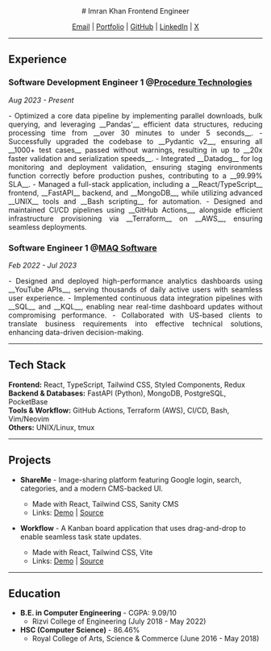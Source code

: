 <div style="text-align: center;">
# Imran Khan
Frontend Engineer

<a href="mailto:erimran404+r@gmail.com">Email</a> | <a href="https://imrank.vercel.app/" target="_blank">Portfolio</a> | <a href="https://github.com/astr0n0mer" target="_blank">GitHub</a> | <a href="https://www.linkedin.com/in/imrank404/" target="_blank">LinkedIn</a> | <a href="https://x.com/imrank404" target="_blank">X</a>
</div>

---

## Experience

### Software Development Engineer 1 @<a href="https://procedure.tech" target="_blank">Procedure Technologies</a>

<span class="muted">_Aug 2023 - Present_</span>

<div style="text-align: justify;">
- Optimized a core data pipeline by implementing parallel downloads, bulk querying, and leveraging __Pandas&apos;__ efficient data structures, reducing processing time from __over 30 minutes to under 5 seconds__.
- Successfully upgraded the codebase to __Pydantic v2__, ensuring all __1000+ test cases__ passed without warnings, resulting in up to __20x faster validation and serialization speeds__.
- Integrated __Datadog__ for log monitoring and deployment validation, ensuring staging environments function correctly before production pushes, contributing to a __99.99% SLA__.
- Managed a full-stack application, including a __React/TypeScript__ frontend, __FastAPI__ backend, and __MongoDB__, while utilizing advanced __UNIX__ tools and __Bash scripting__ for automation.
- Designed and maintained CI/CD pipelines using __GitHub Actions__, alongside efficient infrastructure provisioning via __Terraform__ on __AWS__, ensuring seamless deployments.
</div>

### Software Engineer 1 @<a href="https://maqsoftware.com/" target="_blank">MAQ Software</a>

<span class="muted">_Feb 2022 - Jul 2023_</span>

<div style="text-align: justify;">
- Designed and deployed high-performance analytics dashboards using __YouTube APIs__, serving thousands of daily active users with seamless user experience.
- Implemented continuous data integration pipelines with __SQL__ and __KQL__, enabling near real-time dashboard updates without compromising performance.
- Collaborated with US-based clients to translate business requirements into effective technical solutions, enhancing data-driven decision-making.
</div>

---

## Tech Stack

__Frontend:__ React, TypeScript, Tailwind CSS, Styled Components, Redux  
__Backend & Databases:__ FastAPI (Python), MongoDB, PostgreSQL, PocketBase  
__Tools & Workflow:__ GitHub Actions, Terraform (AWS), CI/CD, Bash, Vim/Neovim  
__Others:__ UNIX/Linux, tmux

---

## Projects

- __ShareMe__ - Image-sharing platform featuring Google login, search, categories, and a modern CMS-backed UI.
    - Made with React, Tailwind CSS, Sanity CMS
    - Links: <a href="https://shareme-coral.vercel.app/" target="_blank">Demo</a> | <a href="https://github.com/astr0n0mer/shareme" target="_blank">Source</a>

- __Workflow__ - A Kanban board application that uses drag-and-drop to enable seamless task state updates.
    - Made with React, Tailwind CSS, Vite
    - Links: <a href="https://workflow-gamma.vercel.app/" target="_blank">Demo</a> | <a href="https://github.com/astr0n0mer/workflow" target="_blank">Source</a>

---

## Education

- __B.E. in Computer Engineering__ - CGPA: 9.09/10
    - Rizvi College of Engineering (July 2018 - May 2022)
- __HSC (Computer Science)__ - 86.46%
    - Royal College of Arts, Science & Commerce (June 2016 - May 2018)
